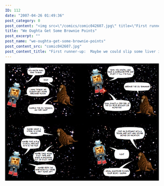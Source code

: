 ```yaml
---
ID: 112
date: "2007-04-26 01:49:36"
post_category: 0
post_content: "<img src=\"/comics/comic042607.jpg\" title=\"First runner-up:  Maybe we could slip some liver in a quiver?\">/>"
title: "We Oughta Get Some Brownie Points"
post_excerpt: ""
post_name: "we-oughta-get-some-brownie-points"
post_content_src: "comic042607.jpg"
post_content_title: "First runner-up:  Maybe we could slip some liver in a quiver?"
---
```



[![First runner-up:  Maybe we could slip some liver in a quiver?](/comics-hi-res/comic042607.jpg)](/comics-hi-res/comic042607.jpg)

